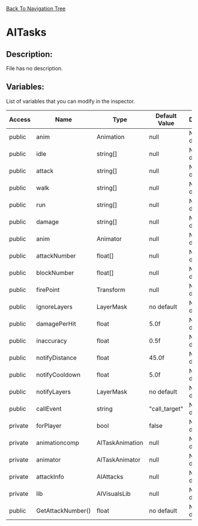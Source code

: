 [Back To Navigation Tree](https://wesleywh.github.io/GameDevRepo/docs/navigation.html)
# AITasks

## Description:
File has no description.

## Variables:
List of variables that you can modify in the inspector.

|Access|Name|Type|Default Value|Description|
|---|---|---|---|---|
|public|anim|Animation|null|No description.|
|public|idle|string[]|null|No description.|
|public|attack|string[]|null|No description.|
|public|walk|string[]|null|No description.|
|public|run|string[]|null|No description.|
|public|damage|string[]|null|No description.|
|public|anim|Animator|null|No description.|
|public|attackNumber|float[]|null|No description.|
|public|blockNumber|float[]|null|No description.|
|public|firePoint|Transform|null|No description.|
|public|ignoreLayers|LayerMask|no default|No description.|
|public|damagePerHit|float|5.0f|No description.|
|public|inaccuracy|float|0.5f|No description.|
|public|notifyDistance|float|45.0f|No description.|
|public|notifyCooldown|float|5.0f|No description.|
|public|notifyLayers|LayerMask|no default|No description.|
|public|callEvent|string|"call_target"|No description.|
|private|forPlayer|bool|false|No description.|
|private|animationcomp|AITaskAnimation|null|No description.|
|private|animator|AITaskAnimator|null|No description.|
|private|attackInfo|AIAttacks|null|No description.|
|private|lib|AIVisualsLib|null|No description.|
|public|GetAttackNumber()|float|no default|No description.|
